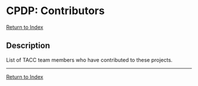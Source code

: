 # CPDP: Contributors

[Return to Index](../index.md)

## Description

List of TACC team members who have contributed to these projects.





---

[Return to Index](../index.md)
